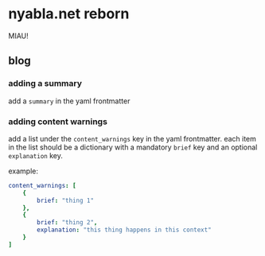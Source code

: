 # nyabla.net reborn

MIAU!

## blog

### adding a summary

add a `summary` in the yaml frontmatter

### adding content warnings

add a list under the `content_warnings` key in the yaml frontmatter. each item in the list should be a dictionary with a mandatory `brief` key and an optional `explanation` key.

example:
```yaml
content_warnings: [
    {
        brief: "thing 1"
    },
    {
        brief: "thing 2",
        explanation: "this thing happens in this context"
    }
]
```
